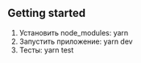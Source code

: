 ## Getting started

1. Установить node_modules: yarn
2. Запустить приложение: yarn dev
3. Тесты: yarn test
